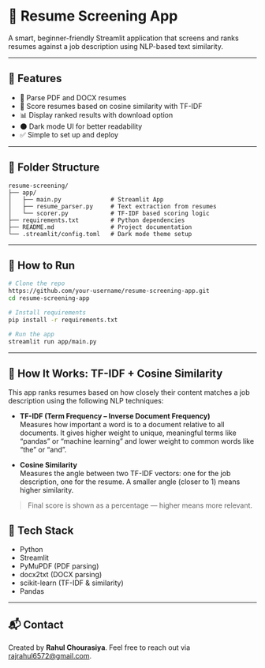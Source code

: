 # 🧠 Resume Screening App

A smart, beginner-friendly Streamlit application that screens and ranks resumes against a job description using NLP-based text similarity.

---

## 🚀 Features

- 📄 Parse PDF and DOCX resumes
- 🧠 Score resumes based on cosine similarity with TF-IDF
- 📊 Display ranked results with download option
- 🌑 Dark mode UI for better readability
- ✅ Simple to set up and deploy

---

## 📁 Folder Structure

```
resume-screening/
├── app/
│   ├── main.py              # Streamlit App
│   ├── resume_parser.py     # Text extraction from resumes
│   └── scorer.py            # TF-IDF based scoring logic
├── requirements.txt         # Python dependencies
├── README.md                # Project documentation
└── .streamlit/config.toml   # Dark mode theme setup
```

---

## 🧪 How to Run

```bash
# Clone the repo
https://github.com/your-username/resume-screening-app.git
cd resume-screening-app

# Install requirements
pip install -r requirements.txt

# Run the app
streamlit run app/main.py
```

---
## 🧠 How It Works: TF-IDF + Cosine Similarity

This app ranks resumes based on how closely their content matches a job description using the following NLP techniques:

- **TF-IDF (Term Frequency – Inverse Document Frequency)**  
  Measures how important a word is to a document relative to all documents. It gives higher weight to unique, meaningful terms like “pandas” or “machine learning” and lower weight to common words like “the” or “and”.

- **Cosine Similarity**  
  Measures the angle between two TF-IDF vectors: one for the job description, one for the resume. A smaller angle (closer to 1) means higher similarity.

> Final score is shown as a percentage — higher means more relevant.



## 📌 Tech Stack
- Python
- Streamlit
- PyMuPDF (PDF parsing)
- docx2txt (DOCX parsing)
- scikit-learn (TF-IDF & similarity)
- Pandas

---

## 📬 Contact
Created by **Rahul Chourasiya**. Feel free to reach out via rajrahul6572@gmail.com.